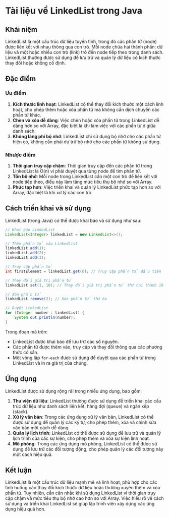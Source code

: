# Tài liệu về LinkedList trong Java

## Khái niệm

LinkedList là một cấu trúc dữ liệu tuyến tính, trong đó các phần tử (node) được liên kết với nhau thông qua con trỏ. Mỗi node chứa hai thành phần: dữ liệu và một hoặc nhiều con trỏ (link) trỏ đến node tiếp theo trong danh sách. LinkedList thường được sử dụng để lưu trữ và quản lý dữ liệu có kích thước thay đổi hoặc không cố định.

## Đặc điểm

### Ưu điểm

1. **Kích thước linh hoạt**: LinkedList có thể thay đổi kích thước một cách linh hoạt, cho phép thêm hoặc xóa phần tử mà không cần dịch chuyển các phần tử khác.
2. **Chèn và xóa dễ dàng**: Việc chèn hoặc xóa phần tử trong LinkedList dễ dàng hơn so với Array, đặc biệt là khi làm việc với các phần tử ở giữa danh sách.
3. **Không lãng phí bộ nhớ**: LinkedList chỉ sử dụng bộ nhớ cho các phần tử hiện có, không cần phải dự trữ bộ nhớ cho các phần tử không sử dụng.

### Nhược điểm

1. **Thời gian truy cập chậm**: Thời gian truy cập đến các phần tử trong LinkedList là O(n) vì phải duyệt qua từng node để tìm phần tử.
2. **Tốn bộ nhớ**: Mỗi node trong LinkedList cần một con trỏ để liên kết với node tiếp theo, điều này làm tăng mức tiêu thụ bộ nhớ so với Array.
3. **Phức tạp hơn**: Việc triển khai và quản lý LinkedList phức tạp hơn so với Array, đặc biệt là khi xử lý các con trỏ.

## Cách triển khai và sử dụng

LinkedList (trong Java) có thể được khai báo và sử dụng như sau:
```java
// Khai báo LinkedList
LinkedList<Integer> linkedList = new LinkedList<>();

// Thêm phần tử vào LinkedList
linkedList.add(1);
linkedList.add(2);
linkedList.add(3);

// Truy cập phần tử
int firstElement = linkedList.get(0); // Truy cập phần tử đầu tiên

// Thay đổi giá trị phần tử
linkedList.set(1, 10); // Thay đổi giá trị phần tử thứ hai thành 10

// Xóa phần tử
linkedList.remove(2); // Xóa phần tử thứ ba

// Duyệt LinkedList
for (Integer number : linkedList) {
    System.out.println(number);
}
```

Trong đoạn mã trên:

- LinkedList được khai báo để lưu trữ các số nguyên.
- Các phần tử được thêm vào, truy cập và thay đổi thông qua các phương thức có sẵn.
- Một vòng lặp `for-each` được sử dụng để duyệt qua các phần tử trong LinkedList và in ra giá trị của chúng.

## Ứng dụng

LinkedList được sử dụng rộng rãi trong nhiều ứng dụng, bao gồm:

1. **Thư viện dữ liệu**: LinkedList thường được sử dụng để triển khai các cấu trúc dữ liệu như danh sách liên kết, hàng đợi (queue) và ngăn xếp (stack).
2. **Xử lý văn bản**: Trong các ứng dụng xử lý văn bản, LinkedList có thể được sử dụng để quản lý các ký tự, cho phép thêm, xóa và chỉnh sửa văn bản một cách dễ dàng.
3. **Quản lý lịch trình**: LinkedList có thể được sử dụng để lưu trữ và quản lý lịch trình của các sự kiện, cho phép thêm và xóa sự kiện linh hoạt.
4. **Mô phỏng**: Trong các ứng dụng mô phỏng, LinkedList có thể được sử dụng để lưu trữ các đối tượng động, cho phép quản lý các đối tượng này một cách hiệu quả.

## Kết luận

LinkedList là một cấu trúc dữ liệu mạnh mẽ và linh hoạt, phù hợp cho các tình huống cần thay đổi kích thước dữ liệu hoặc thường xuyên thêm và xóa phần tử. Tuy nhiên, cần cân nhắc khi sử dụng LinkedList vì thời gian truy cập chậm và mức tiêu thụ bộ nhớ cao hơn so với Array. Việc hiểu rõ về cách sử dụng và triển khai LinkedList sẽ giúp lập trình viên xây dựng các ứng dụng hiệu quả hơn.
